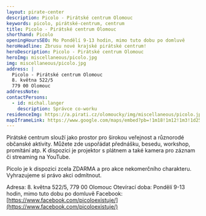 ```yaml
---
layout: pirate-center
description: Picolo - Pirátské centrum Olomouc
keywords: picolo, pirátské-centrum, centrum
title: Picolo - Pirátské centrum Olomouc
shorthand: Picolo
openingHoursSEO: Mo Pondělí 9-13 hodin, mimo tuto dobu po domluvě
heroHeadline: Zbrusu nové krajské pirátské centrum!
heroDescription: Picolo - Pirátské centrum Olomouc
heroImg: miscellaneous/picolo.jpg
img: miscellaneous/picolo.jpg
address: |
  Picolo - Pirátské centrum Olomouc
  8. května 522/5
  779 00 Olomouc
addressNote:
contactPersons:
  - id: michal.langer
    description: Správce co-worku
residenceImg: https://a.pirati.cz/olomoucky/img/miscellaneous/picolo.jpg
mapIframeLink: https://www.google.com/maps/embed?pb=!1m18!1m12!1m3!1d2586.111521618909!2d17.24639791574584!3d49.59564635646581!2m3!1f0!2f0!3f0!3m2!1i1024!2i768!4f13.1!3m3!1m2!1s0x47124f2fffff5aa9%3A0xc600af4921bef215!2sPicolo%20-%20Pir%C3%A1tsk%C3%A9%20centrum%20Olomouc!5e0!3m2!1scs!2scz!4v1623277268308!5m2!1scs!2scz
---
```


Pirátské centrum slouží jako prostor pro širokou veřejnost a různorodé občanské aktivity. Můžete zde uspořádat přednášku, besedu, workshop, promítání atp. K dispozici je projektor s plátnem a také kamera pro záznam či streaming na YouTube.

Picolo je k dispozici zcela ZDARMA a pro akce nekomerčního charakteru. Vyhrazujeme si právo akci odmítnout.

Adresa: 8. května 522/5, 779 00 Olomouc
Otevírací doba: Pondělí 9-13 hodin, mimo tuto dobu po domluvě
Facebook: [https://www.facebook.com/picoloexistuje/](https://www.facebook.com/picoloexistuje/)
